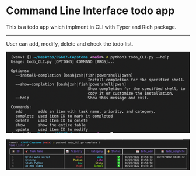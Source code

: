 # Command Line Interface todo app
This is a todo app which implment in CLI with Typer and Rich package.

----

User can add, modify, delete and check the todo list.


![](img/sample1.png)


![](img/sample2.png)


